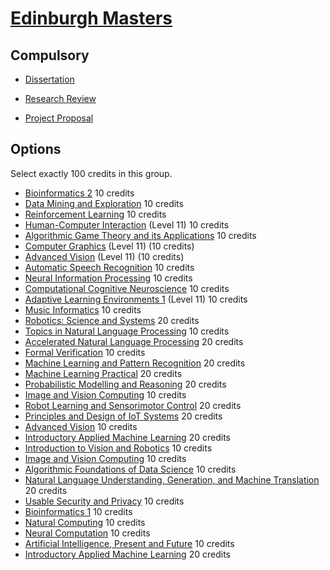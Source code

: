 # [Edinburgh Masters](http://www.mlsalt.eng.cam.ac.uk/Main/CoreModules)

## Compulsory

- [Dissertation](http://www.drps.ed.ac.uk/18-19/dpt/cxinfr11077.htm)

- [Research Review](http://www.drps.ed.ac.uk/18-19/dpt/cxinfr11136.htm)

- [Project Proposal](http://www.drps.ed.ac.uk/18-19/dpt/cxinfr11147.htm)

## Options

Select exactly 100 credits in this group.


- [Bioinformatics 2](http://www.drps.ed.ac.uk/18-19/dpt/cxinfr11005.htm) 10 credits
- [Data Mining and Exploration](http://www.drps.ed.ac.uk/18-19/dpt/cxinfr11007.htm) 10 credits
- [Reinforcement Learning](http://www.drps.ed.ac.uk/18-19/dpt/cxinfr11010.htm) 10 credits
- [Human-Computer Interaction](http://www.drps.ed.ac.uk/18-19/dpt/cxinfr11017.htm) (Level 11) 10 credits
- [Algorithmic Game Theory and its Applications](http://www.drps.ed.ac.uk/18-19/dpt/cxinfr11020.htm) 10 credits
- [Computer Graphics](http://www.drps.ed.ac.uk/18-19/dpt/cxinfr11021.htm) (Level 11) (10 credits)
- [Advanced Vision](http://www.drps.ed.ac.uk/18-19/dpt/cxinfr11031.htm) (Level 11) (10 credits)
- [Automatic Speech Recognition](http://www.drps.ed.ac.uk/18-19/dpt/cxinfr11033.htm) 10 credits
- [Neural Information Processing](http://www.drps.ed.ac.uk/18-19/dpt/cxinfr11035.htm) 10 credits
- [Computational Cognitive Neuroscience](http://www.drps.ed.ac.uk/18-19/dpt/cxinfr11036.htm) 10 credits
- [Adaptive Learning Environments 1](http://www.drps.ed.ac.uk/18-19/dpt/cxinfr11069.htm) (Level 11) 10 credits
- [Music Informatics](http://www.drps.ed.ac.uk/18-19/dpt/cxinfr11079.htm) 10 credits
- [Robotics: Science and Systems](http://www.drps.ed.ac.uk/18-19/dpt/cxinfr11092.htm) 20 credits
- [Topics in Natural Language Processing](http://www.drps.ed.ac.uk/18-19/dpt/cxinfr11113.htm) 10 credits
- [Accelerated Natural Language Processing](http://www.drps.ed.ac.uk/18-19/dpt/cxinfr11125.htm) 20 credits
- [Formal Verification](http://www.drps.ed.ac.uk/18-19/dpt/cxinfr11129.htm) 10 credits
- [Machine Learning and Pattern Recognition](http://www.drps.ed.ac.uk/18-19/dpt/cxinfr11130.htm) 20 credits
- [Machine Learning Practical](http://www.drps.ed.ac.uk/18-19/dpt/cxinfr11132.htm) 20 credits
- [Probabilistic Modelling and Reasoning](http://www.drps.ed.ac.uk/18-19/dpt/cxinfr11134.htm) 20 credits
- [Image and Vision Computing](http://www.drps.ed.ac.uk/18-19/dpt/cxinfr11140.htm) 10 credits
- [Robot Learning and Sensorimotor Control](http://www.drps.ed.ac.uk/18-19/dpt/cxinfr11142.htm) 20 credits
- [Principles and Design of IoT Systems](http://www.drps.ed.ac.uk/18-19/dpt/cxinfr11150.htm) 20 credits
- [Advanced Vision](http://www.drps.ed.ac.uk/18-19/dpt/cxinfr11151.htm) 10 credits
- [Introductory Applied Machine Learning](http://www.drps.ed.ac.uk/18-19/dpt/cxinfr11152.htm) 20 credits
- [Introduction to Vision and Robotics](http://www.drps.ed.ac.uk/18-19/dpt/cxinfr11153.htm) 10 credits
- [Image and Vision Computing](http://www.drps.ed.ac.uk/18-19/dpt/cxinfr11155.htm) 10 credits
- [Algorithmic Foundations of Data Science](http://www.drps.ed.ac.uk/18-19/dpt/cxinfr11156.htm) 10 credits
- [Natural Language Understanding, Generation, and Machine Translation](http://www.drps.ed.ac.uk/18-19/dpt/cxinfr11157.htm) 20 credits
- [Usable Security and Privacy](http://www.drps.ed.ac.uk/18-19/dpt/cxinfr11158.htm) 10 credits
- [Bioinformatics 1](http://www.drps.ed.ac.uk/18-19/dpt/cxinfr11160.htm) 10 credits
- [Natural Computing](http://www.drps.ed.ac.uk/18-19/dpt/cxinfr11161.htm) 10 credits
- [Neural Computation](http://www.drps.ed.ac.uk/18-19/dpt/cxinfr11162.htm) 10 credits
- [Artificial Intelligence, Present and Future](http://www.drps.ed.ac.uk/18-19/dpt/cxinfr11180.htm) 10 credits
- [Introductory Applied Machine Learning](http://www.drps.ed.ac.uk/18-19/dpt/cxinfr11182.htm) 20 credits


